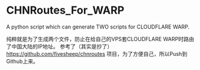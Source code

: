 # CHNRoutes_For_WARP
A python script which can generate TWO scripts for CLOUDFLARE WARP.

纯粹就是为了生成两个文件，防止在给自己的VPS套CLOUDFLARE WARP时路由了中国大陆的IP地址。
参考了（其实是抄了）https://github.com/fivesheep/chnroutes 项目，为了方便自己，所以Push到Github上来。
